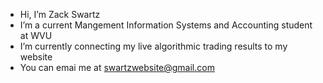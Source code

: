 - Hi, I’m Zack Swartz
- I’m a current Mangement Information Systems and Accounting student at WVU
- I’m currently connecting my live algorithmic trading results to my website
- You can emai me at swartzwebsite@gmail.com

